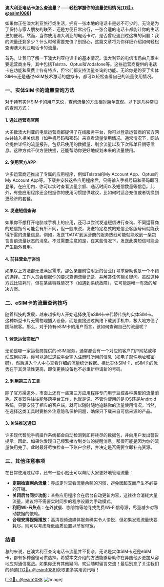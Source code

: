 **澳大利亚电话卡怎么查流量？——轻松掌握你的流量使用情况[[TG💪+ @esim1088](https://t.me/s/esim1088)]**

如果你正在澳大利亚旅行或生活，拥有一张本地的电话卡是必不可少的。无论是为了保持与家人朋友的联系，还是方便日常出行，一张合适的电话卡都能让你的生活更加便利。然而，当你使用澳大利亚的电话卡时，是否曾经遇到过这样的问题：我的流量还剩多少？什么时候需要充值？别担心，这篇文章将为你详细介绍如何轻松查询澳大利亚电话卡的流量。

首先，让我们了解一下澳大利亚电话卡的基本情况。澳大利亚的电信市场由几家主要运营商主导，其中包括Telstra、Optus和Vodafone等。这些运营商提供的电话卡在功能和资费上各有特点，但它们都支持流量查询的功能。无论你是购买了实体SIM卡还是通过eSIM技术激活的虚拟卡，都可以轻松查看自己的流量使用情况。

### **一、实体SIM卡的流量查询方法**

对于持有实体SIM卡的用户来说，查询流量的方法相对简单直观。以下是几种常见的查询方式：

#### **1. 通过运营商官网**
大多数澳大利亚的电信运营商都提供了在线服务平台，你可以登录运营商的官方网站并输入相关信息（如手机号码和密码）来查看流量使用情况。通常情况下，网站会提供详细的流量报告，包括已使用的数据量、剩余流量以及下次账单日期等信息。这种方式不仅方便快捷，还能帮助你更好地规划未来的流量使用。

#### **2. 使用官方APP**
许多运营商还推出了专属的应用程序，例如Telstra的My Account App、Optus的My Account App等。下载并安装这些应用程序后，只需输入手机号码和密码即可登录。在应用内，你可以实时查看流量余额、通话时间以及短信数量等信息。此外，有些应用程序还会根据你的使用习惯提供建议，比如何时适合充值或者切换到更经济的套餐。

#### **3. 发送短信查询**
如果你不想打开电脑或手机上的应用，还可以尝试发送短信进行查询。不同运营商的短信指令可能会有所不同，但一般来说，发送特定格式的短信至客服号码就能获得所需的流量信息。例如，发送“DATA”到运营商的服务热线可能就能收到一条包含当前流量状态的消息。不过需要注意的是，在某些情况下，发送此类短信可能会产生额外费用。

#### **4. 前往营业厅咨询**
如果以上方法都无法满足需求，那么亲自前往附近的营业厅寻求帮助也是一个不错的选择。工作人员会根据你的要求查询流量记录，并解答任何相关疑问。虽然这种方式比较耗时，但在某些特殊情况下（如遇到系统故障），它可能是唯一有效的解决方案。

### **二、eSIM卡的流量查询技巧**

随着科技的发展，越来越多的人开始选择使用eSIM卡来代替传统的实体SIM卡。这种新型卡片无需物理插入设备，而是直接通过网络下载到手机中，极大地方便了国际旅客。那么，对于持有eSIM卡的用户而言，该如何查询自己的流量呢？

#### **1. 登录运营商账户**
无论是哪一家运营商提供的eSIM服务，通常都会有一个对应的客户门户网站或移动应用程序。你可以通过这些平台输入注册时所用的信息（如电子邮件地址和密码），然后进入个人中心查看详细的流量统计数据。相比实体SIM卡，eSIM卡的优势在于其灵活性更高，即使更换设备也不必重新申请新的号码。

#### **2. 利用第三方工具**
除了官方渠道外，市面上还有一些第三方应用程序专门用于监控各种类型的流量消耗。这类软件往往能够跨平台工作，也就是说，不管你使用的是iOS还是Android系统，只要安装了相应的客户端，就可以随时随地追踪你的流量使用情况。当然，在选择这类工具时要格外注意隐私保护问题，确保只下载来自可信来源的产品。

#### **3. 关注推送通知**
许多现代智能手机操作系统都会自动检测到即将耗尽的数据包，并向用户发出警告提示。因此，如果你发现自己频繁接收到类似的提醒消息，那很可能是因为你的流量快用完了。此时最好尽快检查一下账户余额，并决定是否需要立即补充资源。

### **三、其他注意事项**

在日常使用过程中，还有一些小贴士可以帮助大家更好地管理流量：

- **定期检查剩余流量**：养成定时查看流量余额的习惯，避免因超支而产生不必要的开销。
- **关闭后台同步功能**：某些应用程序会在后台自动更新内容，这往往会消耗大量流量。建议将不需要实时同步的程序设置为手动模式。
- **利用Wi-Fi热点**：在外就餐、咖啡馆等地寻找免费Wi-Fi信号源，尽量减少对移动数据的依赖。
- **合理安排视频播放**：高清视频流媒体服务确实令人愉悦，但如果发现流量快要耗尽，则可以考虑降低画质设置以节省带宽。

### **结语**

总的来说，在澳大利亚查询电话卡流量并不复杂，无论是实体SIM卡还是eSIM卡，都有多种途径可供选择。希望本文介绍的方法能够帮助你在异国他乡更加从容地应对通信挑战。如果你还有其他疑问，欢迎随时留言交流！最后别忘了关注我们的频道[[TG💪+ @esim1088](https://t.me/s/esim1088)]获取更多实用资讯哦！

[[TG💪+ @esim1088](https://t.me/s/esim1088) ![Image](https://i.postimg.cc/4NQfJmqS/Snipaste-2025-05-13-00-14-12.png)]
